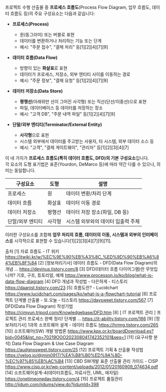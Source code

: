 프로젝트 수행 산출물 중 **프로세스 흐름도**(Process Flow Diagram, 업무 흐름도, 데이터 흐름도 등)의 주요 구성요소는 다음과 같습니다:

- **프로세스(Process)**  
  - 원(동그라미) 또는 버블로 표현  
  - 데이터를 변환하거나 처리하는 기능 또는 단계  
  - 예시: "주문 접수", "결제 처리" 등[1][2][4][7][9]

- **데이터 흐름(Data Flow)**  
  - 방향이 있는 **화살표**로 표현  
  - 데이터가 프로세스, 저장소, 외부 엔티티 사이를 이동하는 경로  
  - 예시: "주문 정보", "결제 요청" 등[1][2][4][7][9]

- **데이터 저장소(Data Store)**  
  - **평행선**(아래위만 선이 그어진 사각형) 또는 직선(단선/이중선)으로 표현  
  - 파일, 데이터베이스 등 데이터를 저장하는 장소  
  - 예시: "고객 DB", "주문 내역 파일" 등[1][2][4][7][9]

- **단말/외부 엔티티(Terminator/External Entity)**  
  - **사각형**으로 표현  
  - 시스템 외부에서 데이터를 주고받는 사용자, 타 시스템, 외부 데이터 소스 등  
  - 예시: "고객", "결제 게이트웨이", "관리자" 등[1][2][3][4][7]

이 네 가지가 **프로세스 흐름도(특히 데이터 흐름도, DFD)의 기본 구성요소**입니다.  
각 요소의 도형 표기법은 표준(Yourdon, DeMarco 등)에 따라 약간 다를 수 있으나, 의미는 동일합니다.

| 구성요소          | 도형      | 설명                                         |
|-------------------|-----------|----------------------------------------------|
| 프로세스          | 원        | 데이터 변환/처리 단계                        |
| 데이터 흐름       | 화살표    | 데이터 이동 경로                             |
| 데이터 저장소     | 평행선    | 데이터 저장 장소(파일, DB 등)                |
| 단말/외부 엔티티  | 사각형    | 시스템 외부와의 데이터 입출력 주체           |

이러한 구성요소를 조합해 **업무 처리의 흐름, 데이터의 이동, 시스템과 외부의 인터페이스**를 시각적으로 표현할 수 있습니다[1][2][3][4][7][9][11].

출처
[1] 자료 흐름도 - IT 위키 https://itwiki.kr/w/%EC%9E%90%EB%A3%8C_%ED%9D%90%EB%A6%84%EB%8F%84
[2] [정보처리기사] 데이터 흐름도 - DFD(Data Flow Diagram)의 개념 ... https://devinus.tistory.com/8
[3] DFD(데이터 흐름 다이어그램)란 무엇입니까? 기호, 구조, 튜토리얼, 예제 https://www.processon.io/ko/blog/what-is-data-flow-diagram
[4] DFD 개념과 작성법 - 다은하게 - 티스토리 https://daanist.tistory.com/23
[5] 흐름도란? - Lucidchart https://www.lucidchart.com/pages/ko/what-is-a-flowchart-tutorial
[6] 프로젝트 단계별 산출물 - 또.오늘 - 티스토리 https://daysweet.tistory.com/567
[7] DFD(Data Flow Diagram) 작성기법 https://cjmyun.tripod.com/Knowledgebase/DFD.htm
[8] [ IT 프로젝트 관리 ] 프로젝트 관리 프로세스 완벽 정리! 단계별 ... https://it-ability.tistory.com/166
[9] [정보처리기사] 1과목 소프트웨어 설계 - 데이터 흐름도 https://hrimg.tistory.com/265
[10] 소프트웨어(SW) 개발 방법론 https://www.kpx.or.kr/boardDownload.es?bid=0045&list_no=70219OOO202308041742352101&seq=1
[11] (요구사항 분석) Data Flow Diagram & Use Case Diagram https://audgnssweet.tistory.com/25
[12] 프로젝트 기획 & 산출물 작성법 https://velog.io/@jmin0917/%EA%B8%B0%ED%9A%8D-%EC%97%85%EB%AC%B4
[13] CBD SW개발 표준 산출물 관리 가이드 - CISP https://www.cisp.or.kr/wp-content/uploads/2012/01/20160909_074634.pdf
[14] 소프트웨어설계-4(데이터흐름도, 자료사전, UML, 애자일) https://onetimeoneday.tistory.com/4
[15] 프로젝트 품질관리 http://jidum.com/jidums/view.do?jidumId=398

